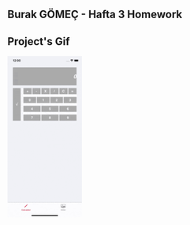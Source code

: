 ## Burak GÖMEÇ - Hafta 3 Homework

## Project's Gif
<img src="https://github.com/116-iOS-Bootcamp-QNB-Finansbank/BurakGomec_Hafta3/blob/main/screen.gif" width="30%" height="30%"/>


